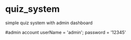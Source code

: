 # quiz_system

simple quiz system with admin dashboard



#admin account 
userName = 'admin';
password = '12345'
